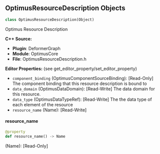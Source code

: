 ## OptimusResourceDescription Objects

```python
class OptimusResourceDescription(Object)
```

Optimus Resource Description

**C++ Source:**

- **Plugin**: DeformerGraph
- **Module**: OptimusCore
- **File**: OptimusResourceDescription.h

**Editor Properties:** (see get_editor_property/set_editor_property)

- ``component_binding`` (OptimusComponentSourceBinding):  [Read-Only] The component binding that this resource description is bound to
- ``data_domain`` (OptimusDataDomain):  [Read-Write] The data domain for this resource.
- ``data_type`` (OptimusDataTypeRef):  [Read-Write] The the data type of each element of the resource
- ``resource_name`` (Name):  [Read-Write]

<a id="unreal.OptimusResourceDescription.resource_name"></a>

#### resource_name

```python
@property
def resource_name() -> Name
```

(Name):  [Read-Only]

<a id="unreal.OptimusVariableDescription"></a>